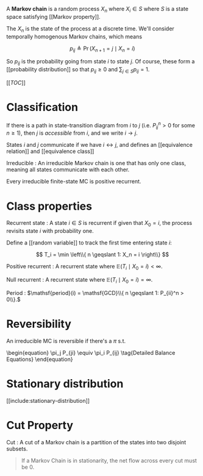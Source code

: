 A **Markov chain** is a random process $X_n$ where $X_i \in S$ where $S$ is a state space satisfying [[Markov property]].

The $X_n$ is the state of the process at a discrete time. We'll consider temporally homogenous Markov chains, which means

$$
p_{ij} \triangleq \Pr(X_{n+1} = j \mid X_n = i)
$$

So $p_{ij}$ is the probability going from state $i$ to state $j$. Of course, these form a [[probability distribution]] so that $p_{ij} \geqslant 0$ and $\sum_{j \in S} p_{ij} = 1$.

[[_TOC_]]

# Classification

If there is a path in state-transition diagram from $i$ to $j$ (i.e. $P_{ij}^n > 0$ for some $n \geqslant 1$), then $j$ is _accessible_ from $i$, and we write $i \rightarrow j$. 

States $i$ and $j$ communicate if we have $i \longleftrightarrow j$, and defines an [[equivalence relation]] and [[equivalence class]]

Irreducible
: An irreducible Markov chain is one that has only one class, meaning all states communicate with each other.

Every irreducible finite-state MC is positive recurrent.

# Class properties

Recurrent state
: A state $i \in S$ is recurrent if given that $X_0 = i$, the process revisits state $i$ with probability one.

Define a [[random variable]] to track the first time entering state $i$:

$$
T_i = \min \left\\{ n \geqslant 1: X_n = i \right\\}
$$

Positive recurrent
: A recurrent state where $\mathbb{E}(T_i \mid X_0 = i) < \infty.$

Null recurrent
: A recurrent state where $\mathbb{E}(T_i \mid X_0 = i) = \infty.$

Period
: $\mathsf{period}(i) = \mathsf{GCD}\\{ n \geqslant 1: P_{ii}^n > 0\\}.$

# Reversibility

An irreducible MC is reversible if there's a $\pi$ s.t.

\begin{equation}
\pi_j P_{ji} \equiv \pi_i P_{ij} \tag{Detailed Balance Equations}
\end{equation}

# Stationary distribution

[[include:stationary-distribution]]

# Cut Property

Cut
: A cut of a Markov chain is a partition
of the states into two disjoint subsets. 

> If a Markov Chain is in stationarity, the net flow across every cut must be 0. 